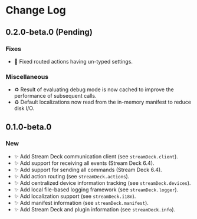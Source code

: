 <!--

## {version}

🚨 Breaking change
✨ Add
🐞 Fix
♻️ Refactor / Enhance / Update

-->

# Change Log

## 0.2.0-beta.0 (Pending)

### Fixes

-   🐞 Fixed routed actions having un-typed settings.

### Miscellaneous

-   ♻️ Result of evaluating debug mode is now cached to improve the performance of subsequent calls.
-   ♻️ Default localizations now read from the in-memory manifest to reduce disk I/O.

## 0.1.0-beta.0

### New

-   ✨ Add Stream Deck communication client (see `streamDeck.client`).
-   ✨ Add support for receiving all events (Stream Deck 6.4).
-   ✨ Add support for sending all commands (Stream Deck 6.4).
-   ✨ Add action routing (see `streamDeck.actions`).
-   ✨ Add centralized device information tracking (see `streamDeck.devices`).
-   ✨ Add local file-based logging framework (see `streamDeck.logger`).
-   ✨ Add localization support (see `streamDeck.i18n`).
-   ✨ Add manifest information (see `streamDeck.manifest`).
-   ✨ Add Stream Deck and plugin information (see `streamDeck.info`).
